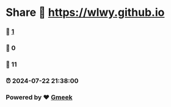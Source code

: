 # Share :link: https://wlwy.github.io 
### :page_facing_up: [1](https://wlwy.github.io/tag.html) 
### :speech_balloon: 0 
### :hibiscus: 11 
### :alarm_clock: 2024-07-22 21:38:00 
### Powered by :heart: [Gmeek](https://github.com/Meekdai/Gmeek)
